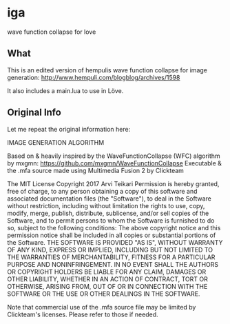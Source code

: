 # iga
wave function collapse for love

## What
This is an edited version of hempulis wave function collapse for image generation: http://www.hempuli.com/blogblog/archives/1598

It also includes a main.lua to use in Löve.

## Original Info
Let me repeat the original information here:

IMAGE GENERATION ALGORITHM

Based on & heavily inspired by the WaveFunctionCollapse (WFC) algorithm by mxgmn: https://github.com/mxgmn/WaveFunctionCollapse
Executable & the .mfa source made using Multimedia Fusion 2 by Clickteam

The MIT License
Copyright 2017 Arvi Teikari
Permission is hereby granted, free of charge, to any person obtaining a copy of this software and associated documentation files (the "Software"), to deal in the Software without restriction, including without limitation the rights to use, copy, modify, merge, publish, distribute, sublicense, and/or sell copies of the Software, and to permit persons to whom the Software is furnished to do so, subject to the following conditions:
The above copyright notice and this permission notice shall be included in all copies or substantial portions of the Software.
THE SOFTWARE IS PROVIDED "AS IS", WITHOUT WARRANTY OF ANY KIND, EXPRESS OR IMPLIED, INCLUDING BUT NOT LIMITED TO THE WARRANTIES OF MERCHANTABILITY, FITNESS FOR A PARTICULAR PURPOSE AND NONINFRINGEMENT. IN NO EVENT SHALL THE AUTHORS OR COPYRIGHT HOLDERS BE LIABLE FOR ANY CLAIM, DAMAGES OR OTHER LIABILITY, WHETHER IN AN ACTION OF CONTRACT, TORT OR OTHERWISE, ARISING FROM, OUT OF OR IN CONNECTION WITH THE SOFTWARE OR THE USE OR OTHER DEALINGS IN THE SOFTWARE.

Note that commercial use of the .mfa source file may be limited by Clickteam's licenses. Please refer to those if needed.
